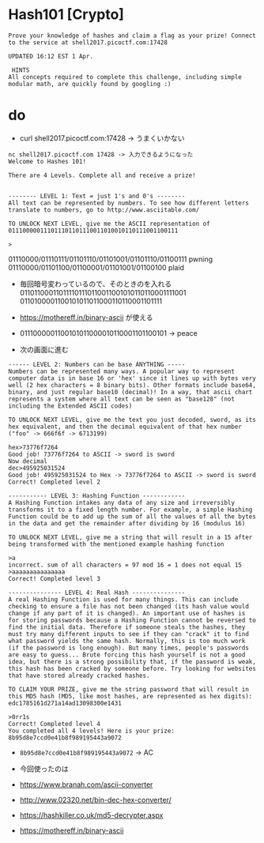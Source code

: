 # Hash101 [Crypto]
```
Prove your knowledge of hashes and claim a flag as your prize! Connect to the service at shell2017.picoctf.com:17428

UPDATED 16:12 EST 1 Apr.

 HINTS
All concepts required to complete this challenge, including simple modular math, are quickly found by googling :)
```

# do
- curl shell2017.picoctf.com:17428 -> うまくいかない
```
nc shell2017.picoctf.com 17428 -> 入力できるようになった
Welcome to Hashes 101!

There are 4 Levels. Complete all and receive a prize!


-------- LEVEL 1: Text = just 1's and 0's --------
All text can be represented by numbers. To see how different letters translate to numbers, go to http://www.asciitable.com/

TO UNLOCK NEXT LEVEL, give me the ASCII representation of 011100000111011101101110011010010110111001100111

>
```
01110000/01110111/01101110/01101001/01101110/01100111
pwning
01110000/01101100/01100001/01101001/01100100
plaid
- 毎回暗号変わっているので、そのときのを入れる
011011000110111101110110011001010110110001111001
0110100001100101011011000110110001101111
- https://mothereff.in/binary-ascii が使える

- 0111000001100101011000010110001101100101 -> peace
- 次の画面に進む

```
------ LEVEL 2: Numbers can be base ANYTHING -----
Numbers can be represented many ways. A popular way to represent computer data is in base 16 or 'hex' since it lines up with bytes very well (2 hex characters = 8 binary bits). Other formats include base64, binary, and just regular base10 (decimal)! In a way, that ascii chart represents a system where all text can be seen as "base128" (not including the Extended ASCII codes)

TO UNLOCK NEXT LEVEL, give me the text you just decoded, sword, as its hex equivalent, and then the decimal equivalent of that hex number ("foo" -> 666f6f -> 6713199)

hex>73776f7264
Good job! 73776f7264 to ASCII -> sword is sword
Now decimal
dec>495925031524
Good job! 495925031524 to Hex -> 73776f7264 to ASCII -> sword is sword
Correct! Completed level 2

```

```
----------- LEVEL 3: Hashing Function ------------
A Hashing Function intakes any data of any size and irreversibly transforms it to a fixed length number. For example, a simple Hashing Function could be to add up the sum of all the values of all the bytes in the data and get the remainder after dividing by 16 (modulus 16)

TO UNLOCK NEXT LEVEL, give me a string that will result in a 15 after being transformed with the mentioned example hashing function

```

```
>a
incorrect. sum of all characters = 97 mod 16 = 1 does not equal 15
>aaaaaaaaaaaaaaa
Correct! Completed level 3
```

```
--------------- LEVEL 4: Real Hash ---------------
A real Hashing Function is used for many things. This can include checking to ensure a file has not been changed (its hash value would change if any part of it is changed). An important use of hashes is for storing passwords because a Hashing Function cannot be reversed to find the initial data. Therefore if someone steals the hashes, they must try many different inputs to see if they can "crack" it to find what password yields the same hash. Normally, this is too much work (if the password is long enough). But many times, people's passwords are easy to guess... Brute forcing this hash yourself is not a good idea, but there is a strong possibility that, if the password is weak, this hash has been cracked by someone before. Try looking for websites that have stored already cracked hashes.

TO CLAIM YOUR PRIZE, give me the string password that will result in this MD5 hash (MD5, like most hashes, are represented as hex digits):
edc1785161d271a14ad13098300e1431

>0rr1s
Correct! Completed level 4
You completed all 4 levels! Here is your prize: 8b95d8e7ccd0e41b8f989195443a9072
```

- `8b95d8e7ccd0e41b8f989195443a9072` -> AC

- 今回使ったのは
- https://www.branah.com/ascii-converter
- http://www.02320.net/bin-dec-hex-converter/
- https://hashkiller.co.uk/md5-decrypter.aspx
- https://mothereff.in/binary-ascii
